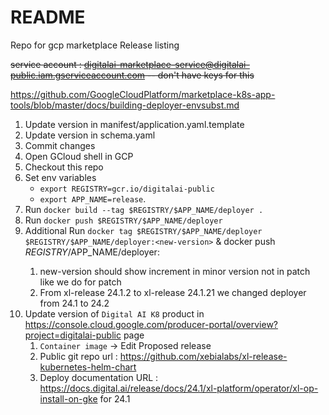 # README
Repo for gcp marketplace Release listing

~~service account : digitalai-marketplace-service@digitalai-public.iam.gserviceaccount.com -- don't have keys for this~~

https://github.com/GoogleCloudPlatform/marketplace-k8s-app-tools/blob/master/docs/building-deployer-envsubst.md


1. Update version in manifest/application.yaml.template
2. Update version in schema.yaml
3. Commit changes
4. Open GCloud shell in GCP
5. Checkout this repo
6. Set env variables
    * `export REGISTRY=gcr.io/digitalai-public`
    * `export APP_NAME=release`. 
7. Run `docker build --tag $REGISTRY/$APP_NAME/deployer .`
8. Run `docker push $REGISTRY/$APP_NAME/deployer`
9. Additional Run `docker tag $REGISTRY/$APP_NAME/deployer $REGISTRY/$APP_NAME/deployer:<new-version>` & docker push $REGISTRY/$APP_NAME/deployer:<new-version>
    1. new-version should show increment in minor version not in patch like we do for patch
    2. From xl-release 24.1.2 to xl-release 24.1.21 we changed deployer from 24.1 to 24.2
10. Update version of `Digital AI K8` product in https://console.cloud.google.com/producer-portal/overview?project=digitalai-public page
    1. `Container image` -> Edit Proposed release
    2. Public git repo url : https://github.com/xebialabs/xl-release-kubernetes-helm-chart
    3. Deploy documentation URL : https://docs.digital.ai/release/docs/24.1/xl-platform/operator/xl-op-install-on-gke for 24.1
